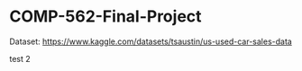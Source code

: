 # COMP-562-Final-Project

Dataset: https://www.kaggle.com/datasets/tsaustin/us-used-car-sales-data 

test 2